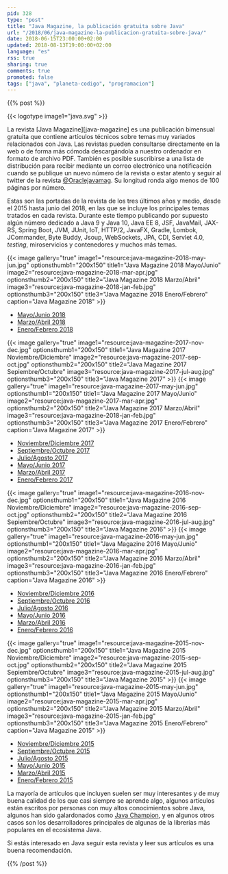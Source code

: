 ```yaml
---
pid: 328
type: "post"
title: "Java Magazine, la publicación gratuita sobre Java"
url: "/2018/06/java-magazine-la-publicacion-gratuita-sobre-java/"
date: 2018-06-15T23:00:00+02:00
updated: 2018-08-13T19:00:00+02:00
language: "es"
rss: true
sharing: true
comments: true
promoted: false
tags: ["java", "planeta-codigo", "programacion"]
---
```


{{% post %}}

{{< logotype image1="java.svg" >}}

La revista [Java Magazine][java-magazine] es una publicación bimensual gratuita que contiene artículos técnicos sobre temas muy variados relacionados con Java. Las revistas pueden consultarse directamente en la web o de forma más cómoda descargándola a nuestro ordenador en formato de archivo PDF. También es posible suscribirse a una lista de distribución para recibir mediante un correo electrónico una notificación cuando se publique un nuevo número de la revista o estar atento y seguir al twitter de la revista [@Oraclejavamag](https://twitter.com/Oraclejavamag). Su longitud ronda algo menos de 100 páginas por número.

Estas son las portadas de la revista de los tres últimos años y medio, desde el 2015 hasta junio del 2018, en las que se incluye los principales temas tratados en cada revista. Durante este tiempo publicando por supuesto algún número dedicado a Java 9 y Java 10, Java EE 8, JSF, JavaMail, JAX-RS, Spring Boot, JVM, JUnit, IoT, HTTP/2, JavaFX, Gradle, Lombok, JCommander, Byte Buddy, Jsoup, WebSockets, JPA, CDI, Servlet 4.0, _testing_, miroservicios y contenedores y muchos más temas.

{{< image
    gallery="true"
    image1="resource:java-magazine-2018-may-jun.jpg" optionsthumb1="200x150" title1="Java Magazine 2018 Mayo/Junio"
    image2="resource:java-magazine-2018-mar-apr.jpg" optionsthumb2="200x150" title2="Java Magazine 2018 Marzo/Abril"
    image3="resource:java-magazine-2018-jan-feb.jpg" optionsthumb3="200x150" title3="Java Magazine 2018 Enero/Febrero"
    caption="Java Magazine 2018" >}}

* [Mayo/Junio 2018](http://www.javamagazine.mozaicreader.com/MayJun2018/Twitter)
* [Marzo/Abril 2018](http://www.javamagazine.mozaicreader.com/MarApr2018/Twitter)
* [Enero/Febrero 2018](http://www.javamagazine.mozaicreader.com/JanFeb2018/Twitter)

{{< image
    gallery="true"
    image1="resource:java-magazine-2017-nov-dec.jpg" optionsthumb1="200x150" title1="Java Magazine 2017 Noviembre/Diciembre"
    image2="resource:java-magazine-2017-sep-oct.jpg" optionsthumb2="200x150" title2="Java Magazine 2017 Sepiembre/Octubre"
    image3="resource:java-magazine-2017-jul-aug.jpg" optionsthumb3="200x150" title3="Java Magazine 2017" >}}
{{< image
    gallery="true"
    image1="resource:java-magazine-2017-may-jun.jpg" optionsthumb1="200x150" title1="Java Magazine 2017 Mayo/Junio"
    image2="resource:java-magazine-2017-mar-apr.jpg" optionsthumb2="200x150" title2="Java Magazine 2017 Marzo/Abril"
    image3="resource:java-magazine-2018-jan-feb.jpg" optionsthumb3="200x150" title3="Java Magazine 2017 Enero/Febrero"
    caption="Java Magazine 2017" >}}

* [Noviembre/Diciembre 2017](http://www.javamagazine.mozaicreader.com/NovDec2017/Twitter)
* [Septiembre/Octubre 2017](http://www.javamagazine.mozaicreader.com/SeptOct2017/Twitter)
* [Julio/Agosto 2017](http://www.javamagazine.mozaicreader.com/JulyAug2017/Twitter)
* [Mayo/Junio 2017](http://www.javamagazine.mozaicreader.com/MayJune2017/Twitter)
* [Marzo/Abril 2017](http://www.javamagazine.mozaicreader.com/MarApr2017/Twitter)
* [Enero/Febrero 2017](http://www.javamagazine.mozaicreader.com/JanFeb2017/Twitter)

{{< image
    gallery="true"
    image1="resource:java-magazine-2016-nov-dec.jpg" optionsthumb1="200x150" title1="Java Magazine 2016 Noviembre/Diciembre"
    image2="resource:java-magazine-2016-sep-oct.jpg" optionsthumb2="200x150" title2="Java Magazine 2016 Sepiembre/Octubre"
    image3="resource:java-magazine-2016-jul-aug.jpg" optionsthumb3="200x150" title3="Java Magazine 2016" >}}
{{< image
    gallery="true"
    image1="resource:java-magazine-2016-may-jun.jpg" optionsthumb1="200x150" title1="Java Magazine 2016 Mayo/Junio"
    image2="resource:java-magazine-2016-mar-apr.jpg" optionsthumb2="200x150" title2="Java Magazine 2016 Marzo/Abril"
    image3="resource:java-magazine-2016-jan-feb.jpg" optionsthumb3="200x150" title3="Java Magazine 2016 Enero/Febrero"
    caption="Java Magazine 2016" >}}

* [Noviembre/Diciembre 2016](http://www.javamagazine.mozaicreader.com/NovDec2016/Twitter)
* [Septiembre/Octubre 2016](http://www.javamagazine.mozaicreader.com/SeptOct2016/Twitter)
* [Julio/Agosto 2016](http://www.javamagazine.mozaicreader.com/JulyAug2016/Twitter)
* [Mayo/Junio 2016](http://www.javamagazine.mozaicreader.com/MayJune2016/Twitter)
* [Marzo/Abril 2016](http://www.javamagazine.mozaicreader.com/MarApr2016/Twitter)
* [Enero/Febrero 2016](http://www.javamagazine.mozaicreader.com/JanFeb2016/Twitter)

{{< image
    gallery="true"
    image1="resource:java-magazine-2015-nov-dec.jpg" optionsthumb1="200x150" title1="Java Magazine 2015 Noviembre/Diciembre"
    image2="resource:java-magazine-2015-sep-oct.jpg" optionsthumb2="200x150" title2="Java Magazine 2015 Sepiembre/Octubre"
    image3="resource:java-magazine-2015-jul-aug.jpg" optionsthumb3="200x150" title3="Java Magazine 2015" >}}
{{< image
    gallery="true"
    image1="resource:java-magazine-2015-may-jun.jpg" optionsthumb1="200x150" title1="Java Magazine 2015 Mayo/Junio"
    image2="resource:java-magazine-2015-mar-apr.jpg" optionsthumb2="200x150" title2="Java Magazine 2015 Marzo/Abril"
    image3="resource:java-magazine-2015-jan-feb.jpg" optionsthumb3="200x150" title3="Java Magazine 2015 Enero/Febrero"
    caption="Java Magazine 2015" >}}

* [Noviembre/Diciembre 2015](http://www.javamagazine.mozaicreader.com/NovDec2015/Twitter)
* [Septiembre/Octubre 2015](http://www.javamagazine.mozaicreader.com/SeptOct2015/Twitter)
* [Julio/Agosto 2015](http://www.javamagazine.mozaicreader.com/JulyAug2015/Twitter)
* [Mayo/Junio 2015](http://www.javamagazine.mozaicreader.com/MayJune2015/Twitter)
* [Marzo/Abril 2015](http://www.javamagazine.mozaicreader.com/MarApr2015/Twitter)
* [Enero/Febrero 2015](http://www.javamagazine.mozaicreader.com/JanFeb2015/Twitter)

La mayoría de artículos que incluyen suelen ser muy interesantes y de muy buena calidad de los que casi siempre se aprende algo, algunos artículos están escritos por personas con muy altos conocimientos sobre Java, algunos han sido galardonados como [Java Champion](https://en.wikipedia.org/wiki/Java_Champions), y en algunos otros casos son los desarrolladores principales de algunas de la librerías más populares en el ecosistema Java.

Si estás interesado en Java seguir esta revista y leer sus artículos es una buena recomendación.

{{% /post %}}
